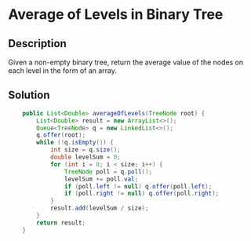 # Average of Levels in Binary Tree
## Description
Given a non-empty binary tree, return the average value of the nodes on each level in the form of an array.

## Solution
```java
    public List<Double> averageOfLevels(TreeNode root) {
        List<Double> result = new ArrayList<>();
        Queue<TreeNode> q = new LinkedList<>();
        q.offer(root);
        while (!q.isEmpty()) {
            int size = q.size();
            double levelSum = 0;
            for (int i = 0; i < size; i++) {
                TreeNode poll = q.poll();
                levelSum += poll.val;
                if (poll.left != null) q.offer(poll.left);
                if (poll.right != null) q.offer(poll.right);
            }
            result.add(levelSum / size);
        }
        return result;
    }
```